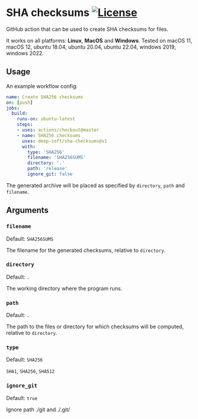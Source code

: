 # SHA checksums [![License](https://img.shields.io/github/license/deep-soft/sha-checksums)](https://github.com/deep-soft/sha-checsums/blob/master/LICENSE)
GitHub action that can be used to create SHA checksums for files.

It works on all platforms: **Linux**, **MacOS** and **Windows**.
Tested on macOS 11, macOS 12, ubuntu 18.04, ubuntu 20.04, ubuntu 22.04, windows 2019, windows 2022.

## Usage
An example workflow config:
```yaml
name: Create SHA256 checksums
on: [push]
jobs:
  build:
    runs-on: ubuntu-latest
    steps:
    - uses: actions/checkout@master
    - name: SHA256 checksums
      uses: deep-soft/sha-checksums@v1
      with:
        type: 'SHA256'
        filename: 'SHA256SUMS'
        directory: '.'
        path: 'release'
        ignore_git: false
```

The generated archive will be placed as specified by `directory`, `path` and `filename`.

## Arguments

### `filename`
Default: `SHA256SUMS`

The filename for the generated checksums, relative to `directory`.

### `directory`
Default: `.`

The working directory where the program runs.

### `path`
Default: `.`

The path to the files or directory for which checksums will be computed, relative to `directory`.

### `type`
Default: `SHA256`

`SHA1`, `SHA256`, `SHA512`

### `ignore_git`
Default: `true`

Ignore path ./git and ./.git/

